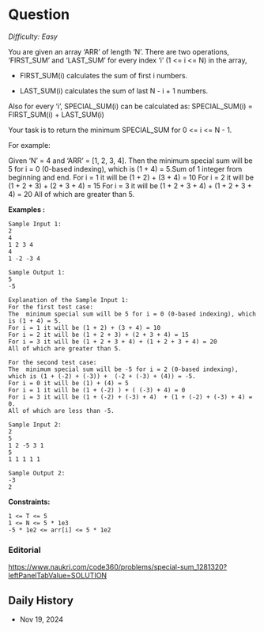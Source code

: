 # Question 

_Difficulty: Easy_

You are given an array ‘ARR’ of length ‘N’. There are two operations, ‘FIRST_SUM’ and ‘LAST_SUM’ for every index ‘i’ (1 <= i <= N) in the array,

- FIRST_SUM(i) calculates the sum of first i numbers.

- LAST_SUM(i) calculates the sum of last N - i + 1 numbers.

Also for every ‘i’, SPECIAL_SUM(i) can be calculated as:
SPECIAL_SUM(i) = FIRST_SUM(i) + LAST_SUM(i)

Your task is to return the minimum SPECIAL_SUM for 0 <= i <= N - 1.

For example:

Given ‘N’ = 4 and ‘ARR’ = [1, 2, 3, 4].
Then the minimum special sum will be 5 for i = 0 (0-based indexing), which is (1 + 4) = 5.Sum of 1 integer from beginning and end.
For i = 1 it will be (1 + 2) + (3 + 4) = 10
For i = 2 it will be (1 + 2 + 3) + (2 + 3 + 4) = 15
For i = 3 it will be (1 + 2 + 3 + 4) + (1 + 2 + 3 + 4) = 20
All of which are greater than 5. 


**Examples :**
```
Sample Input 1:
2
4
1 2 3 4
4
1 -2 -3 4

Sample Output 1:
5
-5

Explanation of the Sample Input 1:
For the first test case:
The  minimum special sum will be 5 for i = 0 (0-based indexing), which is (1 + 4) = 5.
For i = 1 it will be (1 + 2) + (3 + 4) = 10
For i = 2 it will be (1 + 2 + 3) + (2 + 3 + 4) = 15
For i = 3 it will be (1 + 2 + 3 + 4) + (1 + 2 + 3 + 4) = 20
All of which are greater than 5.  

For the second test case:
The  minimum special sum will be -5 for i = 2 (0-based indexing), which is (1 + (-2) + (-3)) +  (-2 + (-3) + (4)) = -5.
For i = 0 it will be (1) + (4) = 5
For i = 1 it will be (1 + (-2) ) + ( (-3) + 4) = 0 
For i = 3 it will be (1 + (-2) + (-3) + 4)  + (1 + (-2) + (-3) + 4) = 0.
All of which are less than -5.

Sample Input 2:
2
5
1 2 -5 3 1
5 
1 1 1 1 1

Sample Output 2:
-3
2
```

**Constraints:**
```
1 <= T <= 5
1 <= N <= 5 * 1e3
-5 * 1e2 <= arr[i] <= 5 * 1e2
```

### Editorial
https://www.naukri.com/code360/problems/special-sum_1281320?leftPanelTabValue=SOLUTION

## Daily History
- Nov 19, 2024